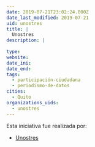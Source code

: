 ```yaml
---
date: 2019-07-21T23:02:24.000Z
date_last_modified: 2019-07-21
uid: unostres
title: |
  Unostres
description: |
  
type: 
website: 
date_ini: 
date_end: 
tags:
  - participación-ciudadana
  - periodismo-de-datos
cities: 
  - Quito
organizations_uids:
  - unostres
---
```


Esta iniciativa fue realizada por:

- [Unostres](/organizaciones/unostres)
